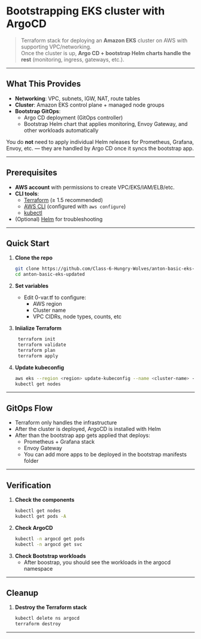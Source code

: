 # Bootstrapping EKS cluster with ArgoCD

> Terraform stack for deploying an **Amazon EKS** cluster on AWS with supporting VPC/networking.  
> Once the cluster is up, **Argo CD + bootstrap Helm charts handle the rest** (monitoring, ingress, gateways, etc.).

---

## What This Provides

- **Networking**: VPC, subnets, IGW, NAT, route tables  
- **Cluster**: Amazon EKS control plane + managed node groups  
- **Bootstrap GitOps**:  
  - Argo CD deployment (GitOps controller)  
  - Bootstrap Helm chart that applies monitoring, Envoy Gateway, and other workloads automatically  

You do **not** need to apply individual Helm releases for Prometheus, Grafana, Envoy, etc. — they are handled by Argo CD once it syncs the bootstrap app.

---

## Prerequisites

- **AWS account** with permissions to create VPC/EKS/IAM/ELB/etc.  
- **CLI tools**:  
  - [Terraform](https://developer.hashicorp.com/terraform/downloads) (≥ 1.5 recommended)  
  - [AWS CLI](https://docs.aws.amazon.com/cli/latest/userguide/getting-started-install.html) (configured with `aws configure`)  
  - [kubectl](https://kubernetes.io/docs/tasks/tools/)  
- (Optional) [Helm](https://helm.sh/docs/intro/install/) for troubleshooting  

---

## Quick Start

1. **Clone the repo**
   ```bash
   git clone https://github.com/Class-6-Hungry-Wolves/anton-basic-eks-updated.git
   cd anton-basic-eks-updated
2. **Set variables**
   - Edit 0-var.tf to configure:
     - AWS region
     - Cluster name
     - VPC CIDRs, node types, counts, etc
  
3. **Iniialize Terraform**
   ```bash
    terraform init
    terraform validate
    terraform plan
    terraform apply
4. **Update kubeconfig**
   ```bash
   aws eks --region <region> update-kubeconfig --name <cluster-name> --profile <aws_profile>
   kubectl get nodes

---

## GitOps Flow
- Terraform only handles the infrastructure
- After the cluster is deployed, ArgoCD is installed with Helm
- After than the bootstrap app gets applied that deploys:
  - Prometheus + Grafana stack
  - Envoy Gateway
  - You can add more apps to be deployed in the bootstrap manifests folder

---

## Verification

1. **Check the components**
   ```bash
   kubectl get nodes
   kubectl get pods -A
2. **Check ArgoCD**
   ```bash
   kubectl -n argocd get pods
   kubectl -n argocd get svc
3. **Check Bootstrap workloads**
   - After boostrap, you should see the workloads in the argocd namespace
  
---

## Cleanup
1. **Destroy the Terraform stack**
   ```bash
   kubectl delete ns argocd
   terraform destroy
---